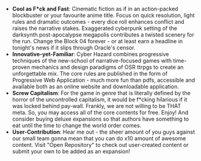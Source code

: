 * **Cool as F*ck and Fast**: Cinematic fiction as if in an action-packed blockbuster or your favourite anime title. Focus on quick resolution, light rules and dramatic outcomes - every dice roll enhances conflict and raises the narrative stakes. Exaggerated cyberpunk setting of the darksynth post-apocalypse megapolis contributes a twisted scenery for the run. Change the Block 04 forever - or at least earn a headline in tonight's news if it slips through Oracle's censor.
* **Innovative-yet-Familiar**: Cyber Hazard combines progressive techniques of the new-school of narrative-focused games with time-proven mechanics and design paradigms of OSR ttrpgs to create an unforgettable mix. The core rules are published in the form of Progressive Web Application - much more fun than pdfs, accessible and available both as an online website and downloadable application.
* **Screw Capitalism**: For the game in genre that is literally defined by the horror of the uncontrolled capitalism, it would be f*cking hilarious if it was locked behind pay-wall. Frankly, we are not willing to be THAT meta. So, you may access all of the core contents for free. Enjoy! And consider buying deluxe expansions so that authors have something to eat until the time to change the world order comes.
* **User-Contribution**: Hear me out - the sheer amount of you guys against our small team gonna mean that you can do x10 amount of awesome content. Visit "Open Repository" to check out user-created content or submit your own to be added as an expansion!